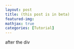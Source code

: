 ```yaml
---
layout: post
title: (this post is in beta)
featured-img:
mathjax: true
categories: [Tutorial]
---
```

<!DOCTYPE html>
<html>
<head>

</head>

<body>
<div>
    <object type="text/html" data="http://35.226.182.38/">
    </object>
 </div>
after the div
</body>
</html>
